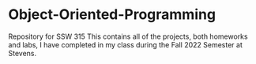 # Object-Oriented-Programming
Repository for SSW 315
This contains all of the projects, both homeworks and labs, I have completed in my class during the Fall 2022 Semester at Stevens.
